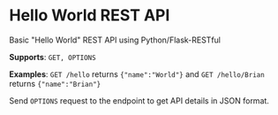 # Hello World REST API
Basic "Hello World" REST API using Python/Flask-RESTful

**Supports**: `GET, OPTIONS`

**Examples**: `GET /hello` returns `{"name":"World"}` and `GET /hello/Brian` returns `{"name":"Brian"}`

Send `OPTIONS` request to the endpoint to get API details in JSON format.

